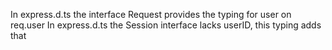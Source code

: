 In express.d.ts the interface Request provides the typing for user on req.user
In express.d.ts the Session interface lacks userID, this typing adds that